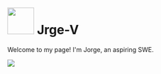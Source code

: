 <h1> 
<img src="https://emojis.slackmojis.com/emojis/images/1643515397/14160/mario_wave.gif?1643515397" width="60"> 
Jrge-V
</h1>
<p>Welcome to my page! I'm Jorge, an aspiring SWE.</p>

<img src="http://github-profile-summary-cards.vercel.app/api/cards/repos-per-language?username=jrge-v&theme=github" />
